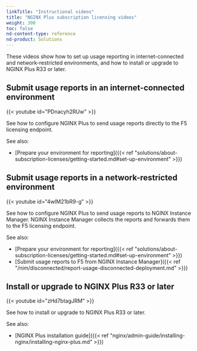 ```yaml
---
linkTitle: "Instructional videos"
title: "NGINX Plus subscription licensing videos"
weight: 300
toc: false
nd-content-type: reference
nd-product: Solutions
---
```


These videos show how to set up usage reporting in internet-connected and network-restricted environments, and how to install or upgrade to NGINX Plus R33 or later.

## Submit usage reports in an internet-connected environment

{{< youtube id="PDnacyh2RUw" >}}  

See how to configure NGINX Plus to send usage reports directly to the F5 licensing endpoint.  

See also:

- [Prepare your environment for reporting]({{< ref "solutions/about-subscription-licenses/getting-started.md#set-up-environment" >}})

## Submit usage reports in a network-restricted environment

{{< youtube id="4wIM21bR9-g" >}}  

See how to configure NGINX Plus to send usage reports to NGINX Instance Manager. NGINX Instance Manager collects the reports and forwards them to the F5 licensing endpoint.  

See also:

- [Prepare your environment for reporting]({{< ref "solutions/about-subscription-licenses/getting-started.md#set-up-environment" >}})  
- [Submit usage reports to F5 from NGINX Instance Manager]({{< ref "/nim/disconnected/report-usage-disconnected-deployment.md" >}})

## Install or upgrade to NGINX Plus R33 or later

{{< youtube id="zHd7btagJRM" >}}  

See how to install or upgrade to NGINX Plus R33 or later.  

See also:

- [NGINX Plus installation guide]({{< ref "nginx/admin-guide/installing-nginx/installing-nginx-plus.md" >}})